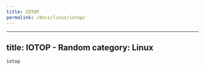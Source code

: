 ```yaml
---
title: IOTOP
permalink: /docs/linux/iotop/
---
```

---
title: IOTOP - Random
category: Linux
---

```
iotop
```
